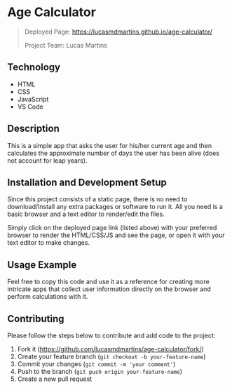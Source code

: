 # Age Calculator

> Deployed Page: <https://lucasmdmartins.github.io/age-calculator/>
>
> Project Team: Lucas Martins

## Technology

 * HTML
 * CSS
 * JavaScript
 * VS Code

## Description

This is a simple app that asks the user for his/her current age and then calculates the approximate number of days the user has been alive (does not account for leap years).

## Installation and Development Setup

Since this project consists of a static page, there is no need to download/install any extra packages or software to run it. All you need is a basic browser and a text editor to render/edit the files.

Simply click on the deployed page link (listed above) with your preferred browser to render the HTML/CSS/JS and see the page, or open it with your text editor to make changes.

## Usage Example

Feel free to copy this code and use it as a reference for creating more intricate apps that collect user information directly on the browser and perform calculations with it.

## Contributing

Please follow the steps below to contribute and add code to the project:

1. Fork it (<https://github.com/lucasmdmartins/age-calculator/fork/>)
2. Create your feature branch (`git checkout -b your-feature-name`)
3. Commit your changes (`git commit -m 'your comment'`)
4. Push to the branch (`git push origin your-feature-name`)
5. Create a new pull request